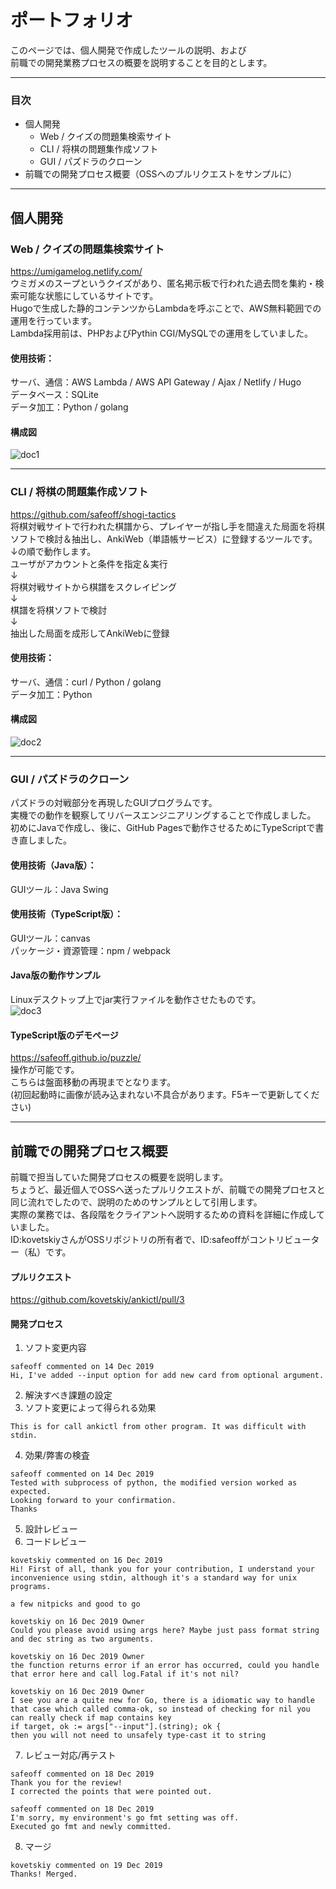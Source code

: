 # ポートフォリオ

このページでは、個人開発で作成したツールの説明、および  
前職での開発業務プロセスの概要を説明することを目的とします。  

----

### 目次
* 個人開発
    * Web / クイズの問題集検索サイト
    * CLI / 将棋の問題集作成ソフト
    * GUI / パズドラのクローン
* 前職での開発プロセス概要（OSSへのプルリクエストをサンプルに）

----

## 個人開発
### Web / クイズの問題集検索サイト

https://umigamelog.netlify.com/  
ウミガメのスープというクイズがあり、匿名掲示板で行われた過去問を集約・検索可能な状態にしているサイトです。  
Hugoで生成した静的コンテンツからLambdaを呼ぶことで、AWS無料範囲での運用を行っています。  
Lambda採用前は、PHPおよびPythin CGI/MySQLでの運用をしていました。  

#### 使用技術：
サーバ、通信：AWS Lambda / AWS API Gateway / Ajax / Netlify / Hugo  
データベース：SQLite  
データ加工：Python / golang  

#### 構成図
![doc1](https://raw.githubusercontent.com/safeoff/portfolio/master/doc1.png)

----

### CLI / 将棋の問題集作成ソフト

https://github.com/safeoff/shogi-tactics  
将棋対戦サイトで行われた棋譜から、プレイヤーが指し手を間違えた局面を将棋ソフトで検討＆抽出し、AnkiWeb（単語帳サービス）に登録するツールです。  
↓の順で動作します。  
ユーザがアカウントと条件を指定＆実行  
↓  
将棋対戦サイトから棋譜をスクレイピング  
↓  
棋譜を将棋ソフトで検討  
↓  
抽出した局面を成形してAnkiWebに登録

#### 使用技術：
サーバ、通信：curl / Python / golang  
データ加工：Python  

#### 構成図
![doc2](https://raw.githubusercontent.com/safeoff/portfolio/master/doc2.png)

----

### GUI / パズドラのクローン

パズドラの対戦部分を再現したGUIプログラムです。  
実機での動作を観察してリバースエンジニアリングすることで作成しました。
初めにJavaで作成し、後に、GitHub Pagesで動作させるためにTypeScriptで書き直しました。

#### 使用技術（Java版）：
GUIツール：Java Swing  
#### 使用技術（TypeScript版）：
GUIツール：canvas  
パッケージ・資源管理：npm / webpack  

#### Java版の動作サンプル
Linuxデスクトップ上でjar実行ファイルを動作させたものです。  
![doc3](https://raw.githubusercontent.com/safeoff/portfolio/master/doc.gif)

#### TypeScript版のデモページ
https://safeoff.github.io/puzzle/  
操作が可能です。  
こちらは盤面移動の再現までとなります。  
(初回起動時に画像が読み込まれない不具合があります。F5キーで更新してください)  

----

## 前職での開発プロセス概要

前職で担当していた開発プロセスの概要を説明します。  
ちょうど、最近個人でOSSへ送ったプルリクエストが、前職での開発プロセスと同じ流れでしたので、説明のためのサンプルとして引用します。  
実際の業務では、各段階をクライアントへ説明するための資料を詳細に作成していました。  
ID:kovetskiyさんがOSSリポジトリの所有者で、ID:safeoffがコントリビューター（私）です。  
#### プルリクエスト
https://github.com/kovetskiy/ankictl/pull/3  

#### 開発プロセス

1. ソフト変更内容

```
safeoff commented on 14 Dec 2019  
Hi, I've added --input option for add new card from optional argument.  
```

2. 解決すべき課題の設定
3. ソフト変更によって得られる効果

```
This is for call ankictl from other program. It was difficult with stdin.  
```

4. 効果/弊害の検査

```
safeoff commented on 14 Dec 2019  
Tested with subprocess of python, the modified version worked as expected.  
Looking forward to your confirmation.  
Thanks  
```

5. 設計レビュー
6. コードレビュー

```
kovetskiy commented on 16 Dec 2019  
Hi! First of all, thank you for your contribution, I understand your inconvenience using stdin, although it's a standard way for unix programs.  
  
a few nitpicks and good to go  
  
kovetskiy on 16 Dec 2019 Owner  
Could you please avoid using args here? Maybe just pass format string and dec string as two arguments.  

kovetskiy on 16 Dec 2019 Owner  
the function returns error if an error has occurred, could you handle that error here and call log.Fatal if it's not nil?  

kovetskiy on 16 Dec 2019 Owner  
I see you are a quite new for Go, there is a idiomatic way to handle that case which called comma-ok, so instead of checking for nil you can really check if map contains key  
if target, ok := args["--input"].(string); ok {  
then you will not need to unsafely type-cast it to string  
```

7. レビュー対応/再テスト

```
safeoff commented on 18 Dec 2019  
Thank you for the review!  
I corrected the points that were pointed out.  

safeoff commented on 18 Dec 2019  
I'm sorry, my environment's go fmt setting was off.  
Executed go fmt and newly committed.  
```

8. マージ

```
kovetskiy commented on 19 Dec 2019  
Thanks! Merged.  
```
